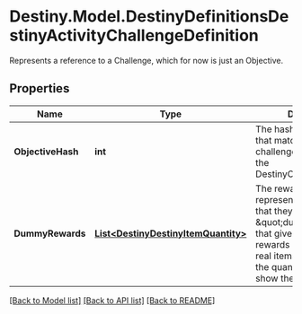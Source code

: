 # Destiny.Model.DestinyDefinitionsDestinyActivityChallengeDefinition
Represents a reference to a Challenge, which for now is just an Objective.

## Properties

Name | Type | Description | Notes
------------ | ------------- | ------------- | -------------
**ObjectiveHash** | **int** | The hash for the Objective that matches this challenge. Use it to look up the DestinyObjectiveDefinition. | [optional] 
**DummyRewards** | [**List&lt;DestinyDestinyItemQuantity&gt;**](DestinyDestinyItemQuantity.md) | The rewards as they&#39;re represented in the UI. Note that they generally link to \&quot;dummy\&quot; items that give a summary of rewards rather than direct, real items themselves.  If the quantity is 0, don&#39;t show the quantity. | [optional] 

[[Back to Model list]](../README.md#documentation-for-models) [[Back to API list]](../README.md#documentation-for-api-endpoints) [[Back to README]](../README.md)

